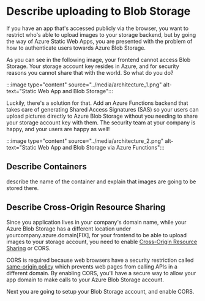 # Describe uploading to Blob Storage

If you have an app that's accessed publicly via the browser, you want to restrict who's able to upload images to your storage backend, but by going the way of Azure Static Web Apps, you are presented with the problem of how to authenticate users towards Azure Blob Storage.

As you can see in the following image, your frontend cannot access Blob Storage. Your storage account key resides in Azure, and for security reasons you cannot share that with the world. So what do you do?

:::image type="content" source="../media/architecture_1.png" alt-text="Static Web App and Blob Storage":::

Luckily, there's a solution for that. Add an Azure Functions backend that takes care of generating Shared Access Signatures (SAS) so your users can upload pictures directly to Azure Blob Storage without you needing to share your storage account key with them. The security team at your company is happy, and your users are happy as well!

:::image type="content" source="../media/architecture_2.png" alt-text="Static Web App and Blob Storage via Azure Functions":::

## Describe Containers

describe the name of the container and explain that images are going to be stored there.

## Describe Cross-Origin Resource Sharing

Since you application lives in your company's domain name, while your Azure Blob Storage has a different location under yourcompany.azure.domain[FIX], for your frontend to be able to upload images to your storage account, you need to enable [Cross-Origin Resource Sharing](https://docs.microsoft.com/en-us/rest/api/storageservices/cross-origin-resource-sharing--cors--support-for-the-azure-storage-services) or CORS.

CORS is required because web browsers have a security restriction called [same-origin policy](https://www.w3.org/Security/wiki/Same_Origin_Policy) which prevents web pages from calling APIs in a different domain. By enabling CORS, you'll have a secure way to allow your app domain to make calls to your Azure Blob Storage account.

Next you are going to setup your Blob Storage account, and enable CORS.
